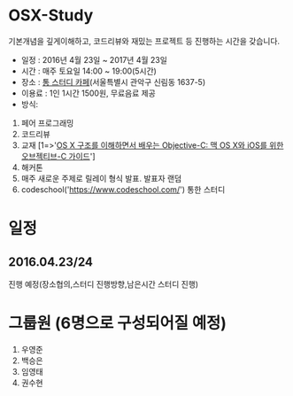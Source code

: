 # OSX-Study
기본개념을 깊게이해하고, 코드리뷰와 재밌는 프로젝트 등 진행하는 시간을 갖습니다.

- 일정 : 2016년 4월 23일 ~ 2017년 4월 23일
- 시간 : 매주 토요일 14:00 ~ 19:00(5시간)
- 장소 : [통 스터디 카페](http://cafe.naver.com/tongsillim/109)(서울특별시 관악구 신림동 1637-5)
- 이용료 : 1인 1시간 1500원, 무료음료 제공
- 방식:
 1. 페어 프로그래밍
 2. 코드리뷰
 3. 교재 [1=>'[OS X 구조를 이해하면서 배우는 Objective-C: 맥 OS X와 iOS를 위한 오브젝티브-C 가이드](http://book.naver.com/bookdb/book_detail.nhn?bid=7249780)']
 4. 해커톤
 5. 매주 새로운 주제로 릴레이 형식 발표. 발표자 랜덤
 6. codeschool('https://www.codeschool.com/') 통한 스터디

# 일정
## 2016.04.23/24
진행 예정(장소협의,스터디 진행방향,남은시간 스터디 진행)

# 그룹원 (6명으로 구성되어질 예정)
1. 우영준
2. 백승은
3. 임영태
4. 권수현
